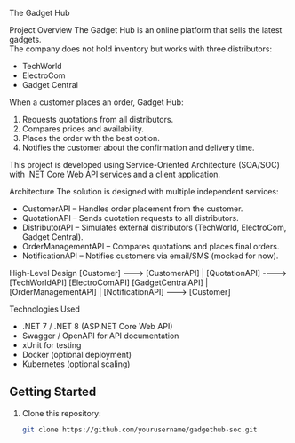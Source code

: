 The Gadget Hub

Project Overview
The Gadget Hub is an online platform that sells the latest gadgets.  
The company does not hold inventory but works with three distributors:
- TechWorld
- ElectroCom
- Gadget Central

When a customer places an order, Gadget Hub:
1. Requests quotations from all distributors.
2. Compares prices and availability.
3. Places the order with the best option.
4. Notifies the customer about the confirmation and delivery time.

This project is developed using Service-Oriented Architecture (SOA/SOC) with .NET Core Web API services and a client application.

 Architecture
The solution is designed with multiple independent services:

- CustomerAPI – Handles order placement from the customer.
- QuotationAPI – Sends quotation requests to all distributors.
- DistributorAPI – Simulates external distributors (TechWorld, ElectroCom, Gadget Central).
- OrderManagementAPI – Compares quotations and places final orders.
- NotificationAPI – Notifies customers via email/SMS (mocked for now).

 High-Level Design
[Customer] ---> [CustomerAPI]
                     |
              [QuotationAPI] ----> [TechWorldAPI]
                                   [ElectroComAPI]
                                   [GadgetCentralAPI]
                     |
              [OrderManagementAPI]
                     |
              [NotificationAPI] ---> [Customer]

 Technologies Used
- .NET 7 / .NET 8 (ASP.NET Core Web API)
- Swagger / OpenAPI for API documentation
- xUnit for testing
- Docker (optional deployment)
- Kubernetes (optional scaling)

## Getting Started
1. Clone this repository:
   ```bash
   git clone https://github.com/yourusername/gadgethub-soc.git
